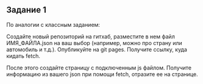 ## Задание 1
По аналогии с классным заданием:

Создайте новый репозиторий на гитхаб, разместите в нем файл ИМЯ_ФАЙЛА.json на ваш выбор (например, можно про страну или автомобиль и т.д.).
Опубликуйте на git pages. Получите ссылку, куда кидать fetch.

После этого создайте страницу с подключенным js файлом. Получите информацию из вашего json при помощи fetch, отразите ее на странице.





